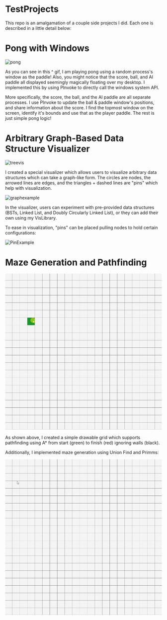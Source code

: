 # TestProjects
This repo is an amalgamation of a couple side projects I did. Each one is described in a little detail below:

# Pong with Windows

![pong](https://github.com/RyanAlameddine/TestProjects/raw/master/READMEResources/Pong.gif)

As you can see in this ^ gif, I am playing pong using a random process's window as the paddle! Also, you might notice that the score, ball, 
and AI paddle all displayed seemingly magically floating over my desktop. I implemented this by using PInvoke to directly call the windows system API.

More specifically, the score, the ball, and the AI paddle are all separate processes. I use PInvoke to update the ball & paddle window's positions, and share information about the score.
I find the topmost window on the screen, identify it's bounds and use that as the player paddle. The rest is just simple pong logic!

# Arbitrary Graph-Based Data Structure Visualizer

![treevis](https://github.com/RyanAlameddine/TestProjects/raw/master/READMEResources/treevis.gif)

I created a special visualizer which allows users to visualize arbitrary data structures which can take a graph-like form. 
The circles are nodes, the arrowed lines are edges, and the triangles + dashed lines are "pins" which help with visualization.

![graphexample](https://github.com/RyanAlameddine/TestProjects/raw/master/READMEResources/GraphExample.gif)

In the visualizer, users can experiment with pre-provided data structures (BSTs, Linked List, and Doubly Circularly Linked List), or they can add their own using my VisLibrary.


To ease in visualization, "pins" can be placed pulling nodes to hold certain configurations:

![PinExample](https://github.com/RyanAlameddine/TestProjects/raw/master/READMEResources/PinExample.gif)


# Maze Generation and Pathfinding

![pathfinding](https://github.com/RyanAlameddine/TestProjects/raw/master/READMEResources/simpletraversal.gif)

As shown above, I created a simple drawable grid which supports pathfinding using A* from start (green) to finish (red) ignoring walls (black). 

Additionally, I implemented maze generation using Union Find and Primms:

![mazegen](https://github.com/RyanAlameddine/TestProjects/raw/master/READMEResources/mazegen.gif)
